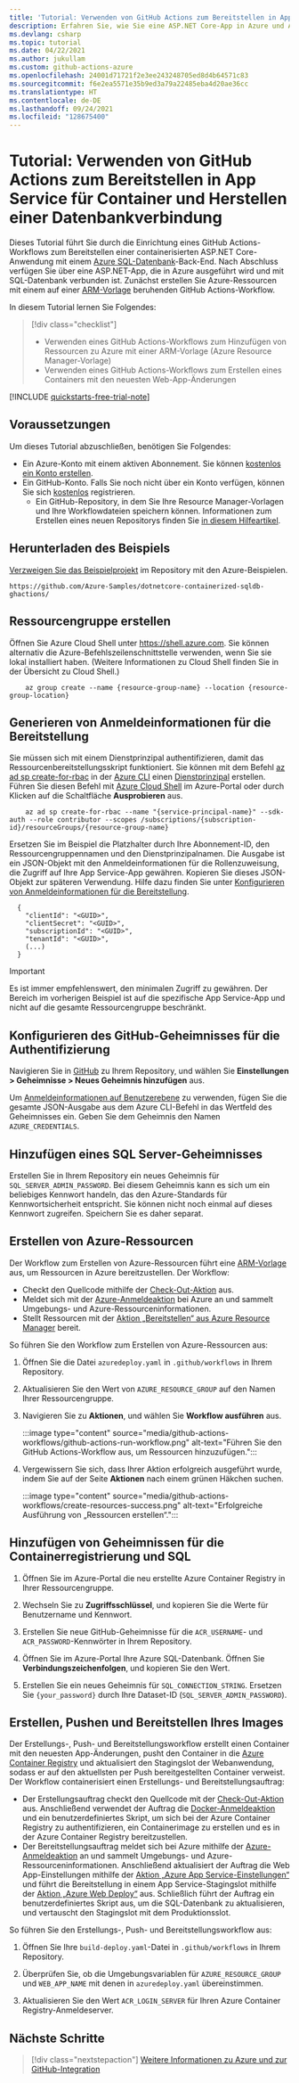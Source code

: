 ```yaml
---
title: 'Tutorial: Verwenden von GitHub Actions zum Bereitstellen in App Service für Container und Herstellen einer Datenbankverbindung'
description: Erfahren Sie, wie Sie eine ASP.NET Core-App in Azure und Azure SQL-Datenbank mit GitHub Actions bereitstellen.
ms.devlang: csharp
ms.topic: tutorial
ms.date: 04/22/2021
ms.author: jukullam
ms.custom: github-actions-azure
ms.openlocfilehash: 24001d71721f2e3ee243248705ed8d4b64571c83
ms.sourcegitcommit: f6e2ea5571e35b9ed3a79a22485eba4d20ae36cc
ms.translationtype: HT
ms.contentlocale: de-DE
ms.lasthandoff: 09/24/2021
ms.locfileid: "128675400"
---
```

# <a name="tutorial-use-github-actions-to-deploy-to-an-app-service-custom-container-and-connect-to-a-database"></a>Tutorial: Verwenden von GitHub Actions zum Bereitstellen in App Service für Container und Herstellen einer Datenbankverbindung

Dieses Tutorial führt Sie durch die Einrichtung eines GitHub Actions-Workflows zum Bereitstellen einer containerisierten ASP.NET Core-Anwendung mit einem [Azure SQL-Datenbank](../azure-sql/database/sql-database-paas-overview.md)-Back-End. Nach Abschluss verfügen Sie über eine ASP.NET-App, die in Azure ausgeführt wird und mit SQL-Datenbank verbunden ist. Zunächst erstellen Sie Azure-Ressourcen mit einem auf einer [ARM-Vorlage](../azure-resource-manager/templates/overview.md) beruhenden GitHub Actions-Workflow.

In diesem Tutorial lernen Sie Folgendes:

> [!div class="checklist"]
>
> - Verwenden eines GitHub Actions-Workflows zum Hinzufügen von Ressourcen zu Azure mit einer ARM-Vorlage (Azure Resource Manager-Vorlage)
> - Verwenden eines GitHub Actions-Workflows zum Erstellen eines Containers mit den neuesten Web-App-Änderungen

[!INCLUDE [quickstarts-free-trial-note](../../includes/quickstarts-free-trial-note.md)]

## <a name="prerequisites"></a>Voraussetzungen

Um dieses Tutorial abzuschließen, benötigen Sie Folgendes:

- Ein Azure-Konto mit einem aktiven Abonnement. Sie können [kostenlos ein Konto erstellen](https://azure.microsoft.com/free/?WT.mc_id=A261C142F).
- Ein GitHub-Konto. Falls Sie noch nicht über ein Konto verfügen, können Sie sich [kostenlos](https://github.com/join) registrieren.
  - Ein GitHub-Repository, in dem Sie Ihre Resource Manager-Vorlagen und Ihre Workflowdateien speichern können. Informationen zum Erstellen eines neuen Repositorys finden Sie [in diesem Hilfeartikel](https://docs.github.com/en/github/creating-cloning-and-archiving-repositories/creating-a-new-repository).

## <a name="download-the-sample"></a>Herunterladen des Beispiels

[Verzweigen Sie das Beispielprojekt](https://github.com/Azure-Samples/dotnetcore-containerized-sqldb-ghactions/) im Repository mit den Azure-Beispielen.

```
https://github.com/Azure-Samples/dotnetcore-containerized-sqldb-ghactions/
```

## <a name="create-the-resource-group"></a>Ressourcengruppe erstellen

Öffnen Sie Azure Cloud Shell unter https://shell.azure.com. Sie können alternativ die Azure-Befehlszeilenschnittstelle verwenden, wenn Sie sie lokal installiert haben. (Weitere Informationen zu Cloud Shell finden Sie in der Übersicht zu Cloud Shell.)

```azurecli-interactive
    az group create --name {resource-group-name} --location {resource-group-location}
```

## <a name="generate-deployment-credentials"></a>Generieren von Anmeldeinformationen für die Bereitstellung

Sie müssen sich mit einem Dienstprinzipal authentifizieren, damit das Ressourcenbereitstellungsskript funktioniert. Sie können mit dem Befehl [az ad sp create-for-rbac](/cli/azure/ad/sp#az_ad_sp_create_for_rbac) in der [Azure CLI](/cli/azure/) einen [Dienstprinzipal](../active-directory/develop/app-objects-and-service-principals.md#service-principal-object) erstellen. Führen Sie diesen Befehl mit [Azure Cloud Shell](https://shell.azure.com/) im Azure-Portal oder durch Klicken auf die Schaltfläche **Ausprobieren** aus.

```azurecli-interactive
    az ad sp create-for-rbac --name "{service-principal-name}" --sdk-auth --role contributor --scopes /subscriptions/{subscription-id}/resourceGroups/{resource-group-name}
```

Ersetzen Sie im Beispiel die Platzhalter durch Ihre Abonnement-ID, den Ressourcengruppennamen und den Dienstprinzipalnamen. Die Ausgabe ist ein JSON-Objekt mit den Anmeldeinformationen für die Rollenzuweisung, die Zugriff auf Ihre App Service-App gewähren. Kopieren Sie dieses JSON-Objekt zur späteren Verwendung. Hilfe dazu finden Sie unter [Konfigurieren von Anmeldeinformationen für die Bereitstellung](https://github.com/Azure/login#configure-deployment-credentials).

```output
  {
    "clientId": "<GUID>",
    "clientSecret": "<GUID>",
    "subscriptionId": "<GUID>",
    "tenantId": "<GUID>",
    (...)
  }
```

> [!IMPORTANT]
> Es ist immer empfehlenswert, den minimalen Zugriff zu gewähren. Der Bereich im vorherigen Beispiel ist auf die spezifische App Service-App und nicht auf die gesamte Ressourcengruppe beschränkt.

## <a name="configure-the-github-secret-for-authentication"></a>Konfigurieren des GitHub-Geheimnisses für die Authentifizierung

Navigieren Sie in [GitHub](https://github.com/) zu Ihrem Repository, und wählen Sie **Einstellungen > Geheimnisse > Neues Geheimnis hinzufügen** aus.

Um [Anmeldeinformationen auf Benutzerebene](#generate-deployment-credentials) zu verwenden, fügen Sie die gesamte JSON-Ausgabe aus dem Azure CLI-Befehl in das Wertfeld des Geheimnisses ein. Geben Sie dem Geheimnis den Namen `AZURE_CREDENTIALS`.

## <a name="add-a-sql-server-secret"></a>Hinzufügen eines SQL Server-Geheimnisses

Erstellen Sie in Ihrem Repository ein neues Geheimnis für `SQL_SERVER_ADMIN_PASSWORD`. Bei diesem Geheimnis kann es sich um ein beliebiges Kennwort handeln, das den Azure-Standards für Kennwortsicherheit entspricht. Sie können nicht noch einmal auf dieses Kennwort zugreifen. Speichern Sie es daher separat.

## <a name="create-azure-resources"></a>Erstellen von Azure-Ressourcen

Der Workflow zum Erstellen von Azure-Ressourcen führt eine [ARM-Vorlage](../azure-resource-manager/templates/overview.md) aus, um Ressourcen in Azure bereitzustellen. Der Workflow:

- Checkt den Quellcode mithilfe der [Check-Out-Aktion](https://github.com/marketplace/actions/checkout) aus.
- Meldet sich mit der [Azure-Anmeldeaktion](https://github.com/marketplace/actions/azure-login) bei Azure an und sammelt Umgebungs- und Azure-Ressourceninformationen.
- Stellt Ressourcen mit der [Aktion „Bereitstellen“ aus Azure Resource Manager](https://github.com/marketplace/actions/deploy-azure-resource-manager-arm-template) bereit.

So führen Sie den Workflow zum Erstellen von Azure-Ressourcen aus:

1. Öffnen Sie die Datei `azuredeploy.yaml` in `.github/workflows` in Ihrem Repository.

1. Aktualisieren Sie den Wert von `AZURE_RESOURCE_GROUP` auf den Namen Ihrer Ressourcengruppe.

1. Navigieren Sie zu **Aktionen**, und wählen Sie **Workflow ausführen** aus.

   :::image type="content" source="media/github-actions-workflows/github-actions-run-workflow.png" alt-text="Führen Sie den GitHub Actions-Workflow aus, um Ressourcen hinzuzufügen.":::

1. Vergewissern Sie sich, dass Ihrer Aktion erfolgreich ausgeführt wurde, indem Sie auf der Seite **Aktionen** nach einem grünen Häkchen suchen.

   :::image type="content" source="media/github-actions-workflows/create-resources-success.png" alt-text="Erfolgreiche Ausführung von „Ressourcen erstellen“.":::

## <a name="add-container-registry-and-sql-secrets"></a>Hinzufügen von Geheimnissen für die Containerregistrierung und SQL

1. Öffnen Sie im Azure-Portal die neu erstellte Azure Container Registry in Ihrer Ressourcengruppe.

1. Wechseln Sie zu **Zugriffsschlüssel**, und kopieren Sie die Werte für Benutzername und Kennwort.

1. Erstellen Sie neue GitHub-Geheimnisse für die `ACR_USERNAME`- und `ACR_PASSWORD`-Kennwörter in Ihrem Repository.

1. Öffnen Sie im Azure-Portal Ihre Azure SQL-Datenbank. Öffnen Sie **Verbindungszeichenfolgen**, und kopieren Sie den Wert.

1. Erstellen Sie ein neues Geheimnis für `SQL_CONNECTION_STRING`. Ersetzen Sie `{your_password}` durch Ihre Dataset-ID (`SQL_SERVER_ADMIN_PASSWORD`).

## <a name="build-push-and-deploy-your-image"></a>Erstellen, Pushen und Bereitstellen Ihres Images

Der Erstellungs-, Push- und Bereitstellungsworkflow erstellt einen Container mit den neuesten App-Änderungen, pusht den Container in die [Azure Container Registry](../container-registry/index.yml) und aktualisiert den Stagingslot der Webanwendung, sodass er auf den aktuellsten per Push bereitgestellten Container verweist. Der Workflow containerisiert einen Erstellungs- und Bereitstellungsauftrag:

- Der Erstellungsauftrag checkt den Quellcode mit der [Check-Out-Aktion](https://github.com/marketplace/actions/checkout) aus. Anschließend verwendet der Auftrag die [Docker-Anmeldeaktion](https://github.com/marketplace/actions/docker-login) und ein benutzerdefiniertes Skript, um sich bei der Azure Container Registry zu authentifizieren, ein Containerimage zu erstellen und es in der Azure Container Registry bereitzustellen.
- Der Bereitstellungsauftrag meldet sich bei Azure mithilfe der [Azure-Anmeldeaktion](https://github.com/marketplace/actions/azure-login) an und sammelt Umgebungs- und Azure-Ressourceninformationen. Anschließend aktualisiert der Auftrag die Web App-Einstellungen mithilfe der [Aktion „Azure App Service-Einstellungen“](https://github.com/marketplace/actions/azure-app-service-settings) und führt die Bereitstellung in einem App Service-Stagingslot mithilfe der [Aktion „Azure Web Deploy“](https://github.com/marketplace/actions/azure-webapp) aus. Schließlich führt der Auftrag ein benutzerdefiniertes Skript aus, um die SQL-Datenbank zu aktualisieren, und vertauscht den Stagingslot mit dem Produktionsslot.

So führen Sie den Erstellungs-, Push- und Bereitstellungsworkflow aus:

1. Öffnen Sie Ihre `build-deploy.yaml`-Datei in `.github/workflows` in Ihrem Repository.

1. Überprüfen Sie, ob die Umgebungsvariablen für `AZURE_RESOURCE_GROUP` und `WEB_APP_NAME` mit denen in `azuredeploy.yaml` übereinstimmen.

1. Aktualisieren Sie den Wert `ACR_LOGIN_SERVER` für Ihren Azure Container Registry-Anmeldeserver.

## <a name="next-steps"></a>Nächste Schritte

> [!div class="nextstepaction"]
> [Weitere Informationen zu Azure und zur GitHub-Integration](/azure/developer/github/)